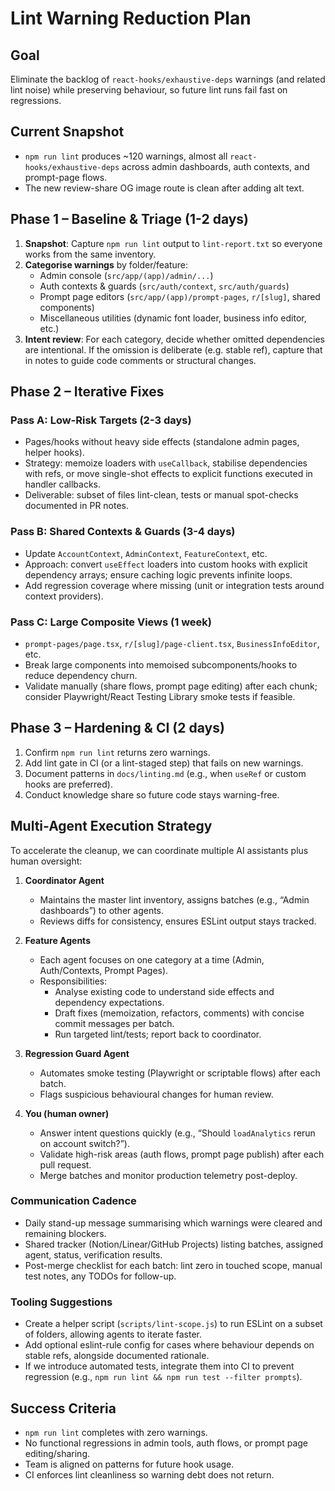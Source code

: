 # Lint Warning Reduction Plan

## Goal

Eliminate the backlog of `react-hooks/exhaustive-deps` warnings (and related lint noise) while preserving behaviour, so future lint runs fail fast on regressions.

## Current Snapshot

- `npm run lint` produces ~120 warnings, almost all `react-hooks/exhaustive-deps` across admin dashboards, auth contexts, and prompt-page flows.
- The new review-share OG image route is clean after adding alt text.

## Phase 1 – Baseline & Triage (1-2 days)

1. **Snapshot**: Capture `npm run lint` output to `lint-report.txt` so everyone works from the same inventory.
2. **Categorise warnings** by folder/feature:
   - Admin console (`src/app/(app)/admin/...`)
   - Auth contexts & guards (`src/auth/context`, `src/auth/guards`)
   - Prompt page editors (`src/app/(app)/prompt-pages`, `r/[slug]`, shared components)
   - Miscellaneous utilities (dynamic font loader, business info editor, etc.)
3. **Intent review**: For each category, decide whether omitted dependencies are intentional. If the omission is deliberate (e.g. stable ref), capture that in notes to guide code comments or structural changes.

## Phase 2 – Iterative Fixes

### Pass A: Low-Risk Targets (2-3 days)

- Pages/hooks without heavy side effects (standalone admin pages, helper hooks).
- Strategy: memoize loaders with `useCallback`, stabilise dependencies with refs, or move single-shot effects to explicit functions executed in handler callbacks.
- Deliverable: subset of files lint-clean, tests or manual spot-checks documented in PR notes.

### Pass B: Shared Contexts & Guards (3-4 days)

- Update `AccountContext`, `AdminContext`, `FeatureContext`, etc.
- Approach: convert `useEffect` loaders into custom hooks with explicit dependency arrays; ensure caching logic prevents infinite loops.
- Add regression coverage where missing (unit or integration tests around context providers).

### Pass C: Large Composite Views (1 week)

- `prompt-pages/page.tsx`, `r/[slug]/page-client.tsx`, `BusinessInfoEditor`, etc.
- Break large components into memoised subcomponents/hooks to reduce dependency churn.
- Validate manually (share flows, prompt page editing) after each chunk; consider Playwright/React Testing Library smoke tests if feasible.

## Phase 3 – Hardening & CI (2 days)

1. Confirm `npm run lint` returns zero warnings.
2. Add lint gate in CI (or a lint-staged step) that fails on new warnings.
3. Document patterns in `docs/linting.md` (e.g., when `useRef` or custom hooks are preferred).
4. Conduct knowledge share so future code stays warning-free.

## Multi-Agent Execution Strategy

To accelerate the cleanup, we can coordinate multiple AI assistants plus human oversight:

1. **Coordinator Agent**
   - Maintains the master lint inventory, assigns batches (e.g., “Admin dashboards”) to other agents.
   - Reviews diffs for consistency, ensures ESLint output stays tracked.

2. **Feature Agents**
   - Each agent focuses on one category at a time (Admin, Auth/Contexts, Prompt Pages).
   - Responsibilities:
     - Analyse existing code to understand side effects and dependency expectations.
     - Draft fixes (memoization, refactors, comments) with concise commit messages per batch.
     - Run targeted lint/tests; report back to coordinator.

3. **Regression Guard Agent**
   - Automates smoke testing (Playwright or scriptable flows) after each batch.
   - Flags suspicious behavioural changes for human review.

4. **You (human owner)**
   - Answer intent questions quickly (e.g., “Should `loadAnalytics` rerun on account switch?”).
   - Validate high-risk areas (auth flows, prompt page publish) after each pull request.
   - Merge batches and monitor production telemetry post-deploy.

### Communication Cadence

- Daily stand-up message summarising which warnings were cleared and remaining blockers.
- Shared tracker (Notion/Linear/GitHub Projects) listing batches, assigned agent, status, verification results.
- Post-merge checklist for each batch: lint zero in touched scope, manual test notes, any TODOs for follow-up.

### Tooling Suggestions

- Create a helper script (`scripts/lint-scope.js`) to run ESLint on a subset of folders, allowing agents to iterate faster.
- Add optional eslint-rule config for cases where behaviour depends on stable refs, alongside documented rationale.
- If we introduce automated tests, integrate them into CI to prevent regression (e.g., `npm run lint && npm run test --filter prompts`).

## Success Criteria

- `npm run lint` completes with zero warnings.
- No functional regressions in admin tools, auth flows, or prompt page editing/sharing.
- Team is aligned on patterns for future hook usage.
- CI enforces lint cleanliness so warning debt does not return.

